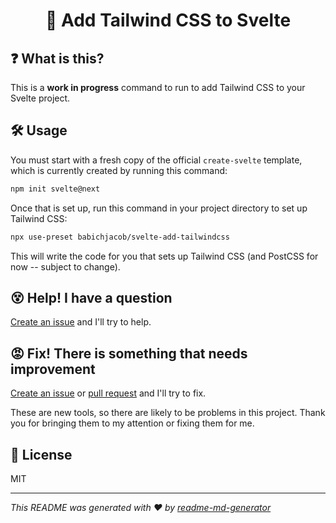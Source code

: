 <h1 align="center">💨 Add Tailwind CSS to Svelte</h1>

## ❓ What is this?
This is a **work in progress** command to run to add Tailwind CSS to your Svelte project.

## 🛠 Usage
You must start with a fresh copy of the official `create-svelte` template, which is currently created by running this command:
```sh
npm init svelte@next
```

Once that is set up, run this command in your project directory to set up Tailwind CSS:
```sh
npx use-preset babichjacob/svelte-add-tailwindcss  
```

This will write the code for you that sets up Tailwind CSS (and PostCSS for now -- subject to change).

## 😵 Help! I have a question

[Create an issue](https://github.com/babichjacob/svelte-add-tailwindcss/issues/new) and I'll try to help.

## 😡 Fix! There is something that needs improvement

[Create an issue](https://github.com/babichjacob/svelte-add-tailwindcss/issues/new) or [pull request](https://github.com/babichjacob/svelte-add-tailwindcss/pulls) and I'll try to fix.

These are new tools, so there are likely to be problems in this project. Thank you for bringing them to my attention or fixing them for me.

## 📄 License

MIT

---

_This README was generated with ❤️ by [readme-md-generator](https://github.com/kefranabg/readme-md-generator)_
